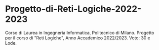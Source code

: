 # Progetto-di-Reti-Logiche-2022-2023
Corso di Laurea in Ingegneria Informatica, Politecnico di Milano.
Progetto per il corso di "Reti Logiche", Anno Accademico 2022/2023. Voto: 30 e Lode.
